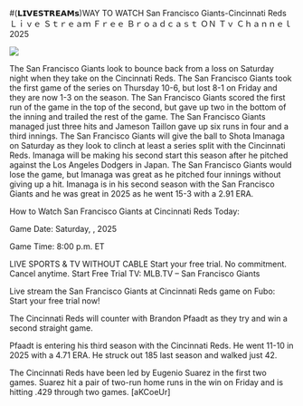 #(𝗟𝗜𝗩𝗘𝗦𝗧𝗥𝗘𝗔𝗠𝘀)WAY TO WATCH San Francisco Giants-Cincinnati Reds Ｌｉｖｅ Ｓｔｒｅａｍ Ｆｒｅｅ Ｂｒｏａｄｃａｓｔ ＯＮ Ｔｖ Ｃｈａｎｎｅｌ  2025  
  
  
[![](https://i.imgur.com/qSNzIqt.png)](https://movie.rssnews.media/IrMEIecyY.php)  
  
The San Francisco Giants look to bounce back from a loss on Saturday night when they take on the Cincinnati Reds. The San Francisco Giants took the first game of the series on Thursday 10-6, but lost 8-1 on Friday and they are now 1-3 on the season. The San Francisco Giants scored the first run of the game in the top of the second, but gave up two in the bottom of the inning and trailed the rest of the game. The San Francisco Giants managed just three hits and Jameson Taillon gave up six runs in four and a third innings. The San Francisco Giants will give the ball to Shota Imanaga on Saturday as they look to clinch at least a series split with the Cincinnati Reds. Imanaga will be making his second start this season after he pitched against the Los Angeles Dodgers in Japan. The San Francisco Giants would lose the game, but Imanaga was great as he pitched four innings without giving up a hit. Imanaga is in his second season with the San Francisco Giants and he was great in 2025 as he went 15-3 with a 2.91 ERA.

How to Watch San Francisco Giants at Cincinnati Reds Today:

Game Date: Saturday, , 2025

Game Time: 8:00 p.m. ET

LIVE SPORTS & TV WITHOUT CABLE
Start your free trial. No commitment. Cancel anytime.
Start Free Trial
TV: MLB.TV – San Francisco Giants

Live stream the San Francisco Giants at Cincinnati Reds game on Fubo: Start your free trial now!

The Cincinnati Reds will counter with Brandon Pfaadt as they try and win a second straight game.

Pfaadt is entering his third season with the Cincinnati Reds. He went 11-10 in 2025 with a 4.71 ERA. He struck out 185 last season and walked just 42.

The Cincinnati Reds have been led by Eugenio Suarez in the first two games. Suarez hit a pair of two-run home runs in the win on Friday and is hitting .429 through two games. [aKCoeUr]